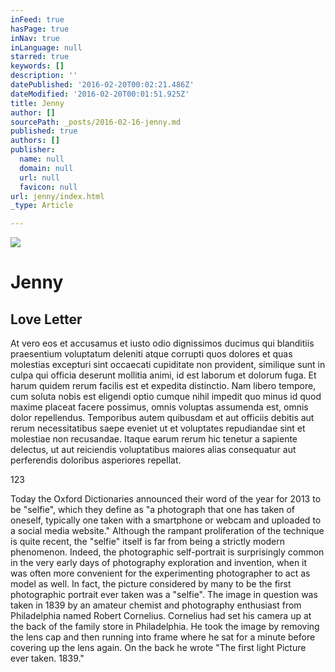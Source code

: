 ```yaml
---
inFeed: true
hasPage: true
inNav: true
inLanguage: null
starred: true
keywords: []
description: ''
datePublished: '2016-02-20T00:02:21.486Z'
dateModified: '2016-02-20T00:01:51.925Z'
title: Jenny
author: []
sourcePath: _posts/2016-02-16-jenny.md
published: true
authors: []
publisher:
  name: null
  domain: null
  url: null
  favicon: null
url: jenny/index.html
_type: Article

---
```

![](https://the-grid-user-content.s3-us-west-2.amazonaws.com/5d014b09-ad37-4aad-8e5a-0638d8c0af1e.jpg)

# Jenny

## Love Letter

At vero eos et accusamus et iusto odio dignissimos ducimus qui blanditiis praesentium voluptatum deleniti atque corrupti quos dolores et quas molestias excepturi sint occaecati cupiditate non provident, similique sunt in culpa qui officia deserunt mollitia animi, id est laborum et dolorum fuga. Et harum quidem rerum facilis est et expedita distinctio. Nam libero tempore, cum soluta nobis est eligendi optio cumque nihil impedit quo minus id quod maxime placeat facere possimus, omnis voluptas assumenda est, omnis dolor repellendus. Temporibus autem quibusdam et aut officiis debitis aut rerum necessitatibus saepe eveniet ut et voluptates repudiandae sint et molestiae non recusandae. Itaque earum rerum hic tenetur a sapiente delectus, ut aut reiciendis voluptatibus maiores alias consequatur aut perferendis doloribus asperiores repellat.

123

Today the Oxford Dictionaries announced their word of the year for 2013 to be "selfie", which they define as "a photograph that one has taken of oneself, typically one taken with a smartphone or webcam and uploaded to a social media website." Although the rampant proliferation of the technique is quite recent, the "selfie" itself is far from being a strictly modern phenomenon. Indeed, the photographic self-portrait is surprisingly common in the very early days of photography exploration and invention, when it was often more convenient for the experimenting photographer to act as model as well. In fact, the picture considered by many to be the first photographic portrait ever taken was a "selfie". The image in question was taken in 1839 by an amateur chemist and photography enthusiast from Philadelphia named Robert Cornelius. Cornelius had set his camera up at the back of the family store in Philadelphia. He took the image by removing the lens cap and then running into frame where he sat for a minute before covering up the lens again. On the back he wrote "The first light Picture ever taken. 1839."